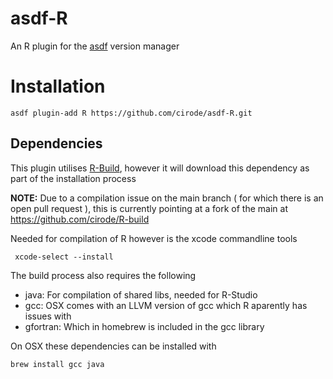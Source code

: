 # asdf-R
An R plugin for the [asdf](https://github.com/asdf-vm/asdf) version manager


# Installation

    asdf plugin-add R https://github.com/cirode/asdf-R.git

## Dependencies

This plugin utilises [R-Build](https://github.com/viking/R-build), however it will download this dependency as part of the installation process

__NOTE:__ Due to a compilation issue on the main branch ( for which there is an open pull request ), this is currently pointing at a fork of the main at https://github.com/cirode/R-build

Needed for compilation of R however is the xcode commandline tools

     xcode-select --install

The build process also requires the following

- java: For compilation of shared libs, needed for R-Studio
- gcc: OSX comes with an LLVM version of gcc which R aparently has issues with
- gfortran: Which in homebrew is included in the gcc library

On OSX these dependencies can be installed with
  
    brew install gcc java



